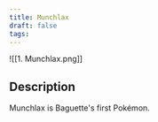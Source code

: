 ```yaml
---
title: Munchlax
draft: false
tags:
---
```

![[1. Munchlax.png]]
## Description
Munchlax is Baguette's first Pokémon.